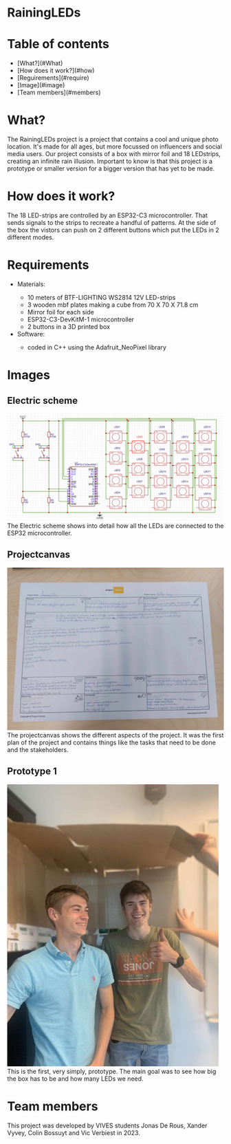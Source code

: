 # RainingLEDs
<h1>Table of contents</h1>
<ul>
    <li>[What?](#What)</li>
    <li>[How does it work?](#how)</li>
    <li>[Reguirements](#require)</li>
    <li>[Image](#image)</li>
    <li>[Team members](#members)</li>
</ul>
<h1 id="What">What?</h1>
<p>The RainingLEDs project is a project that contains a cool and unique photo location. It's made for all ages, but more focussed on influencers and social media users. Our project consists of a box with mirror foil and 18 LEDstrips, creating an infinite rain illusion. Important to know is that this project is a prototype or smaller version for a bigger version that has yet to be made.
</p>
<h1 id="how">How does it work?</h1>
<p>The 18 LED-strips are controlled by an ESP32-C3 microcontroller. That sends signals to the strips to recreate a handful of patterns. At the side of the box the vistors can push on 2 different buttons which put the LEDs in 2 different modes.</p>
<h1 id="require">Requirements</h1>
<ul>
    <li>Materials:</li>
    <ul>
        <li>10 meters of BTF-LIGHTING WS2814 12V LED-strips</li>
        <li>3 wooden mbf plates making a cube from 70 X 70 X 71.8 cm</li>
        <li>Mirror foil for each side</li>
        <li>ESP32-C3-DevKitM-1 microcontroller</li>
        <li>2 buttons in a 3D printed box</li>
    </ul>
    <li>Software:</li>
    <ul>
    <li>coded in C++ using the Adafruit_NeoPixel library</li>
    </ul>
</ul>
<h1 id="image">Images</h1>
<h2>Electric scheme</h2>  
<img src="src/elektrisch_schema.PNG" alt="elektrisch schema">
<figcaption>The Electric scheme shows into detail how all the LEDs are connected to the ESP32 microcontroller.</figcaption>
<h2>Projectcanvas</h2>
<img src="src/schema.jpg" alt="Projectcanvas" style="transform: rotate(deg);" />
<figcaption>The projectcanvas shows the different aspects of the project. It was the first plan of the project and contains things like the tasks that need to be done and the stakeholders.</figcaption>
<h2>Prototype 1</h2>
<img src="src/Prototype.jpg" alt="Prototype 1"/>
<figcaption>This is the first, very simply, prototype. The main goal was to see how big the box has to be and how many LEDs we need.</figcaption>
<h1 id="members">Team members</h1>
<p>This project was developed by VIVES students Jonas De Rous, Xander Vyvey, Colin Bossuyt and Vic Verbiest in 2023.</p>
